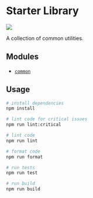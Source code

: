 # Starter Library

![](https://img.shields.io/david/emiketic/emiketic-starter-lib.svg?style=for-the-badge)

A collection of common utilities.

## Modules

- [`common`](./src/common)

## Usage

```sh
# install dependencies
npm install

# lint code for critical issues
npm run lint:critical

# lint code
npm run lint

# format code
npm run format

# run tests
npm run test

# run build
npm run build
```
